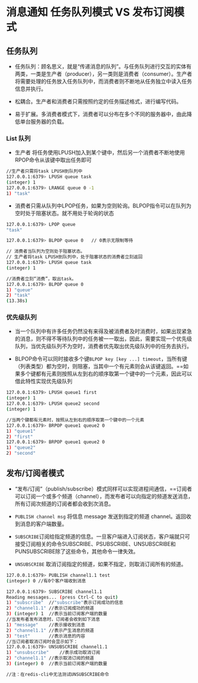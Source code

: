 # 消息通知 任务队列模式 VS 发布订阅模式

## 任务队列

- 任务队列：顾名思义，就是“传递消息的队列”。与任务队列进行交互的实体有两类，一类是生产者（producer），另一类则是消费者（consumer）。生产者将需要处理的任务放入任务队列中，而消费者则不断地从任务独立中读入任务信息并执行。

- 松耦合。生产者和消费者只需按照约定的任务描述格式，进行编写代码。
- 易于扩展。多消费者模式下，消费者可以分布在多个不同的服务器中，由此降低单台服务器的负载。

### List 队列

- 生产者 将任务使用LPUSH加入到某个键中，然后另一个消费者不断地使用RPOP命令从该键中取出任务即可

```bash
//生产者只需将task LPUSH到队列中
127.0.0.1:6379> LPUSH queue task
(integer) 1
127.0.0.1:6379> LRANGE queue 0 -1
1) "task"
```

- 消费者只需从队列中LPOP任务，如果为空则轮询。BLPOP指令可以在队列为空时处于阻塞状态。就不用处于轮询的状态

```bash
127.0.0.1:6379> LPOP queue
"task"

127.0.0.1:6379> BLPOP queue 0   // 0表示无限制等待

// 消费者当队列为空则处于阻塞状态。
// 生产者将task LPUSH到队列中，处于阻塞状态的消费者立刻返回
127.0.0.1:6379> LPUSH queue task
(integer) 1

//消费者立刻“消费”，取出task。
127.0.0.1:6379> BLPOP queue 0
1) "queue"
2) "task"
(13.38s)
```

### 优先级队列

- 当一个队列中有许多任务仍然没有来得及被消费者及时消费时，如果出现紧急的消息，则不得不等待队列中的任务被一一取出，因此，需要实现一个优先级队列，当优先级队列不为空时，消费者优先取出优先级队列中的任务去执行。

- BLPOP命令可以同时接收多个键`BLPOP key [key ...] timeout`，当所有键（列表类型）都为空时，则阻塞，当其中一个有元素则会从该键返回。==如果多个键都有元素则按照从左到右的顺序取第一个键中的一个元素，因此可以借此特性实现优先级队列

```bash
127.0.0.1:6379> LPUSH queue1 first 
(integer) 1
127.0.0.1:6379> LPUSH queue2 second
(integer) 1

//当两个键都有元素时，按照从左到右的顺序取第一个键中的一个元素
127.0.0.1:6379> BRPOP queue1 queue2 0
1) "queue1"
2) "first"
127.0.0.1:6379> BRPOP queue1 queue2 0
1) "queue2"
2) "second"
```

## 发布/订阅者模式

- “发布/订阅”（publish/subscribe）模式同样可以实现进程间通信，==订阅者可以订阅一个或多个频道（channel），而发布者可以向指定的频道发送消息，所有订阅次频道的订阅者都会收到次消息。

- `PUBLISH channel msg` 将信息 message 发送到指定的频道 channel。返回收到消息的客户端数量。
- `SUBSCRIBE`订阅给指定频道的信息。一旦客户端进入订阅状态，客户端就只可接受订阅相关的命令SUBSCRIBE、PSUBSCRIBE、UNSUBSCRIBE和PUNSUBSCRIBE除了这些命令，其他命令一律失效。
- `UNSUBSCRIBE` 取消订阅指定的频道，如果不指定，则取消订阅所有的频道。

```bash
127.0.0.1:6379> PUBLISH channel1.1 test
(integer) 0 //有0个客户端收到消息

127.0.0.1:6379> SUBSCRIBE channel1.1
Reading messages... (press Ctrl-C to quit)
1) "subscribe"  //"subscribe"表示订阅成功的信息
2) "channel1.1" //表示订阅成功的频道
3) (integer) 1  //表示当前订阅客户端的数量
//当发布者发布消息时，订阅者会收到如下消息
1) "message"    //表示接收到消息
2) "channel1.1" //表示产生消息的频道
3) "test"       //表示消息的内容
//当订阅者取消订阅时会显示如下：
127.0.0.1:6379> UNSUBSCRIBE channel1.1
1) "unsubscribe"    //表示成功取消订阅
2) "channel1.1" //表示取消订阅的频道
3) (integer) 0  //表示当前订阅客户端的数量

//注：在redis-cli中无法测试UNSUBSCRIBE命令
```






